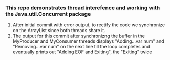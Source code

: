 ### This repo demonstrates thread interefence and working with the Java.util.Concurrent package

1. After initial commit with error output, to rectify the code we synchronize on the ArrayList
since both threads share it.
2. The output for this commit after synchronizng the buffer in the MyProducer and MyConsumer threads
displays "Adding...var num" and "Removing...var num" on the next line till the loop completes and 
eventually prints out "Adding EOF and Exiting", the "Exiting" twice